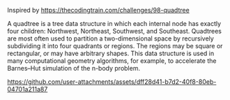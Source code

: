 Inspired by https://thecodingtrain.com/challenges/98-quadtree

A quadtree is a tree data structure in which each internal node has exactly four children: Northwest, Northeast, Southwest, and Southeast. Quadtrees are most often used to partition a two-dimensional space by recursively subdividing it into four quadrants or regions. The regions may be square or rectangular, or may have arbitrary shapes. This data structure is used in many computational geometry algorithms, for example, to accelerate the Barnes–Hut simulation of the n-body problem.




https://github.com/user-attachments/assets/dff28d41-b7d2-40f8-80eb-04701a211a87

